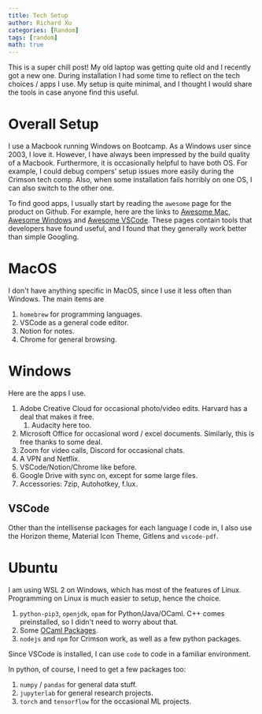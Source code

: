 ```yaml
---
title: Tech Setup
author: Richard Xu
categories: [Random]
tags: [random]
math: true
---
```


This is a super chill post! My old laptop was getting quite old and I recently got a new one. During installation I had some time to reflect on the tech choices / apps I use. My setup is quite minimal, and I thought I would share the tools in case anyone find this useful.

# Overall Setup
I use a Macbook running Windows on Bootcamp. As a Windows user since 2003, I love it. However, I have always been impressed by the build quality of a Macbook. Furthermore, it is occasionally helpful to have both OS. For example, I could debug compers' setup issues more easily during the Crimson tech comp. Also, when some installation fails horribly on one OS, I can also switch to the other one.

To find good apps, I usually start by reading the `awesome` page for the product on Github. For example, here are the links to [Awesome Mac](https://github.com/jaywcjlove/awesome-mac), [Awesome Windows](https://github.com/Awesome-Windows/Awesome) and [Awesome VSCode](https://github.com/viatsko/awesome-vscode). These pages contain tools that developers have found useful, and I found that they generally work better than simple Googling.

# MacOS
I don't have anything specific in MacOS, since I use it less often than Windows. The main items are
1. `homebrew` for programming languages.
2. VSCode as a general code editor.
3. Notion for notes.
4. Chrome for general browsing.

# Windows
Here are the apps I use.
1. Adobe Creative Cloud for occasional photo/video edits. Harvard has a deal that makes it free.
    1. Audacity here too.
2. Microsoft Office for occasional word / excel documents. Similarly, this is free thanks to some deal.
3. Zoom for video calls, Discord for occasional chats.
4. A VPN and Netflix.
5. VSCode/Notion/Chrome like before.
6. Google Drive with sync on, except for some large files.
7. Accessories: 7zip, Autohotkey, f.lux.

## VSCode
Other than the intellisense packages for each language I code in, I also use the Horizon theme, Material Icon Theme, Gitlens and `vscode-pdf`.

# Ubuntu
I am using WSL 2 on Windows, which has most of the features of Linux. Programming on Linux is much easier to setup, hence the choice.
1. `python-pip3`, `openjdk`, `opam` for Python/Java/OCaml. C++ comes preinstalled, so I didn't need to worry about that.
2. Some [OCaml Packages](https://dev.realworldocaml.org/install.html).
3. `nodejs` and `npm` for Crimson work, as well as a few python packages.

Since VSCode is installed, I can use `code` to code in a familiar environment.

In python, of course, I need to get a few packages too:
1. `numpy` / `pandas` for general data stuff.
2. `jupyterlab` for general research projects.
3. `torch` and `tensorflow` for the occasional ML projects.